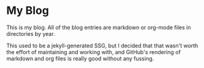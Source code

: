 # My Blog

This is my blog. All of the blog entries are markdown or org-mode files in
directories by year. 

This used to be a jekyll-generated SSG, but I decided that that wasn't worth the
effort of maintaining and working with, and GitHub's rendering of markdown and
org files is really good without any fussing. 


